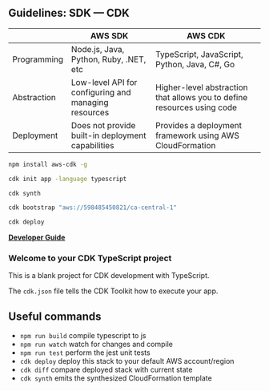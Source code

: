 ## Guidelines: SDK — CDK

|               | AWS SDK                                           | AWS CDK                                                    |
|---------------|---------------------------------------------------|------------------------------------------------------------|
| Programming   | Node.js, Java, Python, Ruby, .NET, etc | TypeScript, JavaScript, Python, Java, C#, Go |
| Abstraction   | Low-level API for configuring and managing resources | Higher-level abstraction that allows you to define resources using code |
| Deployment    | Does not provide built-in deployment capabilities   | Provides a deployment framework using AWS CloudFormation    |




```sh
npm install aws-cdk -g
```

```sh
cdk init app -language typescript
```


```sh
cdk synth
```

```sh
cdk bootstrap "aws://598485450821/ca-central-1"
```

```sh
cdk deploy
```
[**Developer Guide**](../aws/lambdas/process-images/README.md)


### Welcome to your CDK TypeScript project


This is a blank project for CDK development with TypeScript.

The `cdk.json` file tells the CDK Toolkit how to execute your app.

## Useful commands

* `npm run build`   compile typescript to js
* `npm run watch`   watch for changes and compile
* `npm run test`    perform the jest unit tests
* `cdk deploy`      deploy this stack to your default AWS account/region
* `cdk diff`        compare deployed stack with current state
* `cdk synth`       emits the synthesized CloudFormation template
